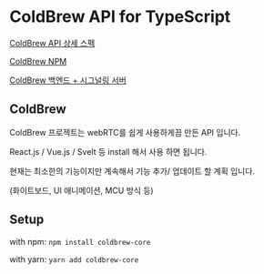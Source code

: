# ColdBrew API for TypeScript

[ColdBrew API 상세 스펙](https://www.notion.so/as333/ColdBrew-Core-Api-40112f1562ee488fbfa89c624e2a8519)

[ColdBrew NPM](https://www.npmjs.com/package/coldbrew-core)

[ColdBrew 백엔드 + 시그널링 서버](https://github.com/ahnytae/ColdBrew-BE)

## ColdBrew

ColdBrew 프로젝트는 webRTC를 쉽게 사용하게끔 만든 API 입니다.

React.js / Vue.js / Svelt 등 install 해서 사용 하면 됩니다.

현재는 최소한의 기능이지만 계속해서 기능 추가/ 업데이트 할 계획 입니다.

(화이트보드, UI 애니메이션, MCU 방식 등)

## Setup

with npm: `npm install coldbrew-core`

with yarn: `yarn add coldbrew-core`
